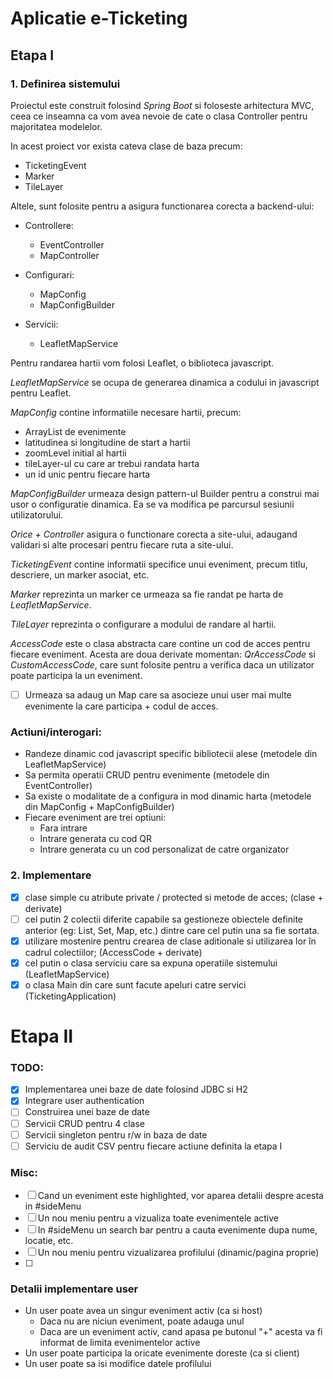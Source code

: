 # Aplicatie e-Ticketing

## Etapa I

### 1. Definirea sistemului

Proiectul este construit folosind *Spring Boot* si foloseste arhitectura MVC, ceea ce inseamna ca vom avea nevoie de cate o clasa Controller pentru majoritatea modelelor.

In acest proiect vor exista cateva clase de baza precum:

* TicketingEvent
* Marker
* TileLayer

Altele, sunt folosite pentru a asigura functionarea corecta a backend-ului:

* Controllere:
  * EventController
  * MapController

* Configurari: 
  * MapConfig
  * MapConfigBuilder

* Servicii:
  * LeafletMapService

Pentru randarea hartii vom folosi Leaflet, o biblioteca javascript.

*LeafletMapService* se ocupa de generarea dinamica a codului in javascript pentru Leaflet.

*MapConfig* contine informatiile necesare hartii, precum:
* ArrayList de evenimente
* latitudinea si longitudine de start a hartii
* zoomLevel initial al hartii
* tileLayer-ul cu care ar trebui randata harta
* un id unic pentru fiecare harta

*MapConfigBuilder* urmeaza design pattern-ul Builder pentru a construi mai usor o configuratie dinamica. Ea se va modifica pe parcursul sesiunii utilizatorului.

*Orice + Controller* asigura o functionare corecta a site-ului, adaugand validari si alte procesari pentru fiecare ruta a site-ului.

*TicketingEvent* contine informatii specifice unui eveniment, precum titlu, descriere, un marker asociat, etc.

*Marker* reprezinta un marker ce urmeaza sa fie randat pe harta de *LeafletMapService*.

*TileLayer* reprezinta o configurare a modului de randare al hartii.

*AccessCode* este o clasa abstracta care contine un cod de acces pentru fiecare eveniment. Acesta are doua derivate momentan: *QrAccessCode* si *CustomAccessCode*, care sunt folosite pentru a verifica daca un utilizator poate participa la un eveniment. 

- [ ] Urmeaza sa adaug un Map care sa asocieze unui user mai multe evenimente la care participa + codul de acces.

### Actiuni/interogari:
* Randeze dinamic cod javascript specific bibliotecii alese (metodele din LeafletMapService)
* Sa permita operatii CRUD pentru evenimente (metodele din EventController)
* Sa existe o modalitate de a configura in mod dinamic harta (metodele din MapConfig + MapConfigBuilder)
* Fiecare eveniment are trei optiuni:
  * Fara intrare
  * Intrare generata cu cod QR
  * Intrare generata cu un cod personalizat de catre organizator

### 2. Implementare

- [x] clase simple cu atribute private / protected si metode de acces; (clase + derivate)
- [ ] cel putin 2 colectii diferite capabile sa gestioneze obiectele definite anterior (eg: List, Set, Map, etc.) dintre care cel putin una sa fie sortata.
- [x] utilizare mostenire pentru crearea de clase aditionale si utilizarea lor în cadrul colectiilor; (AccessCode + derivate)
- [x] cel putin o clasa serviciu care sa expuna operatiile sistemului (LeafletMapService)
- [x] o clasa Main din care sunt facute apeluri catre servici (TicketingApplication)

# Etapa II

### TODO:
- [x] Implementarea unei baze de date folosind JDBC si H2
- [x] Integrare user authentication
- [ ] Construirea unei baze de date
- [ ] Servicii CRUD pentru 4 clase
- [ ] Servicii singleton pentru r/w in baza de date
- [ ] Serviciu de audit CSV pentru fiecare actiune definita la etapa I

### Misc:
- [ ] Cand un eveniment este highlighted, vor aparea detalii despre acesta in #sideMenu
- [ ] Un nou meniu pentru a vizualiza toate evenimentele active
- [ ] In #sideMenu un search bar pentru a cauta evenimente dupa nume, locatie, etc.
- [ ] Un nou meniu pentru vizualizarea profilului (dinamic/pagina proprie)
- [ ] 

### Detalii implementare user

* Un user poate avea un singur eveniment activ (ca si host)
  * Daca nu are niciun eveniment, poate adauga unul
  * Daca are un eveniment activ, cand apasa pe butonul "+" acesta va fi informat de limita evenimentelor active
* Un user poate participa la oricate evenimente doreste (ca si client)
* Un user poate sa isi modifice datele profilului